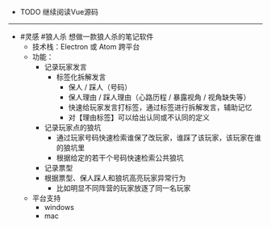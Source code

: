 - TODO 继续阅读Vue源码
- ---
- #灵感 #狼人杀 想做一款狼人杀的笔记软件
	- 技术栈：Electron 或 Atom 跨平台
	- 功能：
		- 记录玩家发言
			- 标签化拆解发言
				- 保人 / 踩人（号码）
				- 保人理由 / 踩人理由（心路历程 / 暴露视角 / 视角缺失等）
				- 快速给玩家发言打标签，通过标签进行拆解发言，辅助记忆
				- 对【理由标签】可以给出认同或不认同的定义
		- 记录玩家点的狼坑
			- 通过玩家号码快速检索谁保了改玩家，谁踩了该玩家，该玩家在谁的狼坑里
			- 根据给定的若干个号码快速检索公共狼坑
		- 记录票型
		- 根据票型、保人踩人和狼坑高亮玩家异常行为
			- 比如明显不同阵营的玩家放逐了同一名玩家
	- 平台支持
		- windows
		- mac